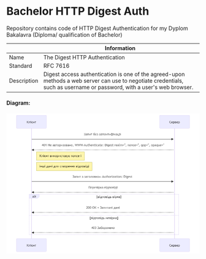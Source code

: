 # Bachelor HTTP Digest Auth
Repository contains code of HTTP Digest Authentication for my Dyplom Bakalavra (Diploma/ qualification of Bachelor)

|             | Information                    | 
| --------    | --------                       |
| Name        | The Digest HTTP Authentication |
| Standard    | RFC 7616                       |
| Description | Digest access authentication is one of the agreed-upon methods a web server can use to negotiate credentials, such as username or password, with a user's web browser.    |

#### Diagram:
![](diagram.png)